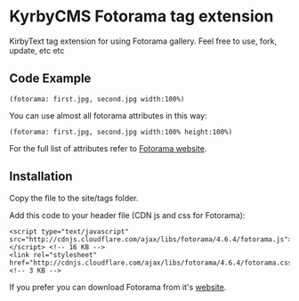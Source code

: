 # KyrbyCMS Fotorama tag extension

KirbyText tag extension for using Fotorama gallery. Feel free to use, fork, update, etc etc

## Code Example

    (fotorama: first.jpg, second.jpg width:100%)

You can use almost all fotorama attributes in this way:

    (fotorama: first.jpg, second.jpg width:100% height:100%)

For the full list of attributes refer to [Fotorama website](http://fotorama.io/).

## Installation

Copy the file to the site/tags folder.

Add this code to your header file (CDN js and css for Fotorama):

    <script type="text/javascript" src="http://cdnjs.cloudflare.com/ajax/libs/fotorama/4.6.4/fotorama.js"></script> <!-- 16 KB -->
    <link rel="stylesheet" href="http://cdnjs.cloudflare.com/ajax/libs/fotorama/4.6.4/fotorama.css"> <!-- 3 KB -->

If you prefer you can download Fotorama from it's [website](http://fotorama.io/).